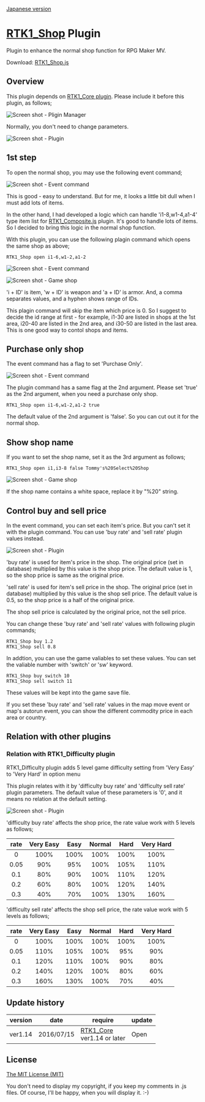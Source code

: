 [Japanese version](RTK1_Shop.ja.md)

# [RTK1_Shop](RTK1_Shop.js) Plugin

Plugin to enhance the normal shop function for RPG Maker MV.

Download:  [RTK1_Shop.js](https://raw.githubusercontent.com/yamachan/jgss-hack/master/RTK1_Shop.js)

## Overview

This plugin depends on [RTK1_Core plugin](RTK1_Core.jp.md). Please include it before this plugin, as follows;

![Screen shot - Pligin Manager](i/RTK1_Shop-01.png)

Normally, you don't need to change parameters.

![Screen shot - Plugin](i/RTK1_Shop-02.png)

## 1st step

To open the normal shop, you may use the following event command;

![Screen shot - Event command](i/RTK1_Shop-03.png)

This is good - easy to understand. But for me, it looks a little bit dull when I must add lots of items.

In the other hand, I had developed a logic which can handle 'i1-8,w1-4,a1-4' type item list for [RTK1_Composite.js](RTK1_Composite.ja.md) plugin. It's good to handle lots of items. So I decided to bring this logic in the normal shop function.

With this plugin, you can use the following plagin command which opens the same shop as above;

```
RTK1_Shop open i1-6,w1-2,a1-2
```
![Screen shot - Event command](i/RTK1_Shop-04.png)

![Screen shot - Game shop](i/RTK1_Shop-05.png)

'i + ID' is item, 'w + ID' is weapon and 'a + ID' is armor. And, a comma separates values, and a hyphen shows range of IDs.

This plagin command will skip the item which price is 0. So I suggest to decide the id range at first - for example, i1-30 are listed in shops at the 1st area, i20-40 are listed in the 2nd area, and i30-50 are listed in the last area. This is one good way to contol shops and items.

## Purchase only shop

The event command has a flag to set 'Purchase Only'.

![Screen shot - Event command](i/RTK1_Shop-06.png)

The plugin command has a same flag at the 2nd argument. Please set 'true' as the 2nd argument, when you need a purchase only shop.

```
RTK1_Shop open i1-6,w1-2,a1-2 true
```

The default value of the 2nd argument is 'false'. So you can cut out it for the normal shop.

## Show shop name

If you want to set the shop name, set it as the 3rd argument as follows;

```
RTK1_Shop open i1,i3-8 false Tommy's%20Select%20Shop
```
![Screen shot - Game shop](i/RTK1_Shop-07.png)

If the shop name contains a white space, replace it by "%20" string.

## Control buy and sell price

In the event command, you can set each item's price. But you can't set it with the plugin command. You can use 'buy rate' and 'sell rate' plugin values instead.

![Screen shot - Plugin](i/RTK1_Shop-08.png)

'buy rate' is used for item's price in the shop. The original price (set in database) multiplied by this value is the shop price. The default value is 1, so the shop price is same as the original price.

'sell rate' is used for item's sell price in the shop. The original price (set in database) multiplied by this value is the shop sell price. The default value is 0.5, so the shop price is a half of the original price.

The shop sell price is calculated by the original price, not the sell price.

You can change these 'buy rate' and 'sell rate' values with following plugin commands;

```
RTK1_Shop buy 1.2
RTK1_Shop sell 0.8
```

In addtion, you can use the game valiables to set these values. You can set the valiable number with 'switch' or 'sw' keyword.

```
RTK1_Shop buy switch 10
RTK1_Shop sell switch 11
```

These values will be kept into the game save file.

If you set these 'buy rate' and 'sell rate' values in the map move event or map's autorun event, you can show the different commodity price in each area or country.

## Relation with other plugins

### Relation with RTK1_Difficulty plugin

RTK1_Difficulty plugin adds 5 level game difficulty setting from 'Very Easy' to 'Very Hard' in option menu

This plugin relates with it by 'difficulty buy rate' and 'difficulty sell rate' plugin parameters. The default value of these parameters is '0', and it means no relation at the default setting.

![Screen shot - Plugin](i/RTK1_Shop-09.png)

'difficulty buy rate' affects the shop price, the rate value work with 5 levels as follows;

| rate | Very Easy | Easy | Normal | Hard | Very Hard |
| :---: | :---: | :---: | :---: | :---: | :---: |
| 0 | 100% | 100% | 100% | 100% | 100% |
| 0.05 | 90% | 95% | 100% | 105% | 110% |
| 0.1 | 80% | 90% | 100% | 110% | 120% |
| 0.2 | 60% | 80% | 100% | 120% | 140% |
| 0.3 | 40% | 70% | 100% | 130% | 160% |

'difficulty sell rate' affects the shop sell price, the rate value work with 5 levels as follows;

| rate | Very Easy | Easy | Normal | Hard | Very Hard |
| :---: | :---: | :---: | :---: | :---: | :---: |
| 0 | 100% | 100% | 100% | 100% | 100% |
| 0.05 | 110% | 105% | 100% | 95% | 90% |
| 0.1 | 120% | 110% | 100% | 90% | 80% |
| 0.2 | 140% | 120% | 100% | 80% | 60% |
| 0.3 | 160% | 130% | 100% | 70% | 40% |

## Update history

| version | date | require | update |
| --- | --- | --- | --- |
| ver1.14 | 2016/07/15 | [RTK1_Core](RTK1_Core.md)<br>ver1.14 or later | Open |

## License

[The MIT License (MIT)](https://opensource.org/licenses/mit-license.php)

You don't need to display my copyright, if you keep my comments in .js files. Of course, I'll be happy, when you will display it. :-)
